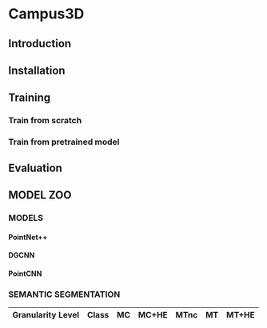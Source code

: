 # Campus3D
## Introduction
## Installation
## Training
### Train from scratch
### Train from pretrained model
## Evaluation
## MODEL ZOO
### MODELS
#### PointNet++
#### DGCNN
#### PointCNN
### SEMANTIC SEGMENTATION
|Granularity Level|Class|MC|MC+HE|MTnc|MT|MT+HE|
-:|:-:|:-:|:-:|:-:|:-:|:-
